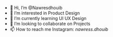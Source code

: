 - 👋 Hi, I’m @Nawresdhouib
- 👀 I’m interested in Product Design
- 🌱 I’m currently learning UI UX Design
- 💞️ I’m looking to collaborate on Projects
- 📫 How to reach me
Instagram: _nawress.dhouib_

<!---
Nawresdhouib/Nawresdhouib is a ✨ special ✨ repository because its `README.md` (this file) appears on your GitHub profile.
You can click the Preview link to take a look at your changes.
--->

